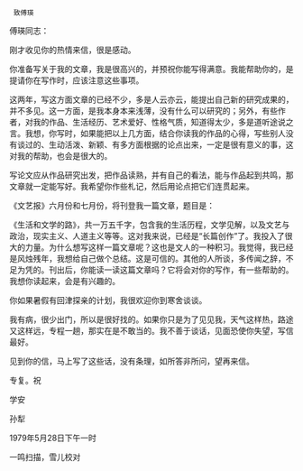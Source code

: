      致傅瑛 

  傅瑛同志： 

  刚才收见你的热情来信，很是感动。 

  你准备写关于我的文章，我是很高兴的，并预祝你能写得满意。我能帮助你的，是提请你在写作时，应该注意这些事项。 

  这两年，写这方面文章的已经不少，多是人云亦云，能提出自己新的研究成果的，并不多见。这一方面，是我本身本来浅薄，没有什么可以研究的；另外，有些作者，对我的作品、生活经历、艺术爱好、性格气质，知道得太少，多是道听途说之言。我想，你写时，如果能把以上几方面，结合你读我的作品的心得，写些别人没有谈过的、生动活泼、新颖、有多方面根据的论点出来，一定是很有意义的事，这对我的帮助，也会是很大的。 

  写论文应从作品研究出发，把作品读熟，并有自己的看法，能与作品起到共鸣，那文章就一定能写好。我希望你作些札记，然后用论点把它们连贯起来。 

  《文艺报》六月份和七月份，将刊登我一篇文章，题目是： 

  《生活和文学的路》，共一万五千字，包含我的生活历程，文学见解，以及文艺与政治，现实主义、人道主义等等。这对我来说，已经是“长篇创作”了。我投入了很大的力量。为什么想写这样一篇文章呢？这也是文人的一种积习。我觉得，我已经是风烛残年，我想给自己做个总结。这是可信的。其他的人所谈，多传闻之辞，不足为凭的。刊出后，你能读一读这篇文章吗？它将会对你的写作，有一些帮助的。我想你读起来，会是有兴趣的。 

  你如果暑假有回津探亲的计划，我很欢迎你到寒舍谈谈。 

  我有病，很少出门，所以是很好找的。如果你只是为了见见我，天气这样热，路途又这样远，专程一趟，那实在是不敢当的。我不善于谈话，见面恐使你失望，写信最好。 

  见到你的信，马上写了这些话，没有条理，如所答非所问，望再来信。 

  专复。祝 

  学安 

  孙犁 

  1979年5月28日下午一时 

  一鸣扫描，雪儿校对 

